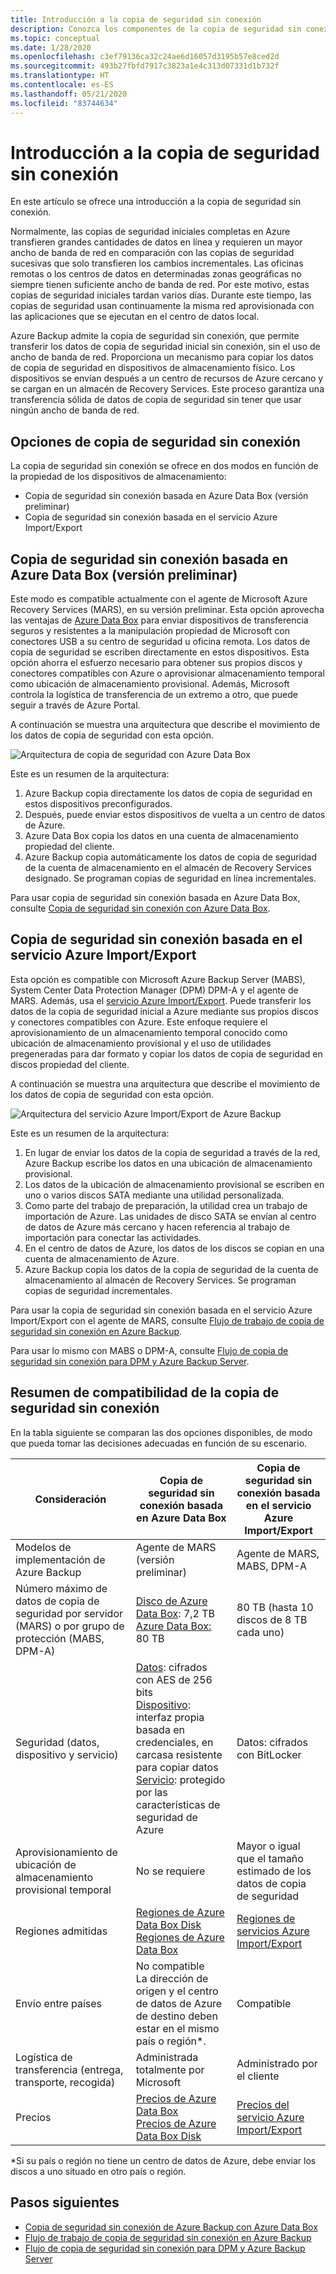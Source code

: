 ```yaml
---
title: Introducción a la copia de seguridad sin conexión
description: Conozca los componentes de la copia de seguridad sin conexión. Por ejemplo, la copia de seguridad sin conexión basada en Azure Data Box y la copia de seguridad sin conexión basada en el servicio Azure Import/Export.
ms.topic: conceptual
ms.date: 1/28/2020
ms.openlocfilehash: c3ef79136ca32c24ae6d16057d3195b57e8ced2d
ms.sourcegitcommit: 493b27fbfd7917c3823a1e4c313d07331d1b732f
ms.translationtype: HT
ms.contentlocale: es-ES
ms.lasthandoff: 05/21/2020
ms.locfileid: "83744634"
---
```

# <a name="overview-of-offline-backup"></a>Introducción a la copia de seguridad sin conexión

En este artículo se ofrece una introducción a la copia de seguridad sin conexión.

Normalmente, las copias de seguridad iniciales completas en Azure transfieren grandes cantidades de datos en línea y requieren un mayor ancho de banda de red en comparación con las copias de seguridad sucesivas que solo transfieren los cambios incrementales. Las oficinas remotas o los centros de datos en determinadas zonas geográficas no siempre tienen suficiente ancho de banda de red. Por este motivo, estas copias de seguridad iniciales tardan varios días. Durante este tiempo, las copias de seguridad usan continuamente la misma red aprovisionada con las aplicaciones que se ejecutan en el centro de datos local.

Azure Backup admite la copia de seguridad sin conexión, que permite transferir los datos de copia de seguridad inicial sin conexión, sin el uso de ancho de banda de red. Proporciona un mecanismo para copiar los datos de copia de seguridad en dispositivos de almacenamiento físico. Los dispositivos se envían después a un centro de recursos de Azure cercano y se cargan en un almacén de Recovery Services. Este proceso garantiza una transferencia sólida de datos de copia de seguridad sin tener que usar ningún ancho de banda de red.

## <a name="offline-backup-options"></a>Opciones de copia de seguridad sin conexión

La copia de seguridad sin conexión se ofrece en dos modos en función de la propiedad de los dispositivos de almacenamiento:

- Copia de seguridad sin conexión basada en Azure Data Box (versión preliminar)
- Copia de seguridad sin conexión basada en el servicio Azure Import/Export

## <a name="offline-backup-based-on-azure-data-box-preview"></a>Copia de seguridad sin conexión basada en Azure Data Box (versión preliminar)

Este modo es compatible actualmente con el agente de Microsoft Azure Recovery Services (MARS), en su versión preliminar. Esta opción aprovecha las ventajas de [Azure Data Box](https://azure.microsoft.com/services/databox/) para enviar dispositivos de transferencia seguros y resistentes a la manipulación propiedad de Microsoft con conectores USB a su centro de seguridad u oficina remota. Los datos de copia de seguridad se escriben directamente en estos dispositivos. Esta opción ahorra el esfuerzo necesario para obtener sus propios discos y conectores compatibles con Azure o aprovisionar almacenamiento temporal como ubicación de almacenamiento provisional. Además, Microsoft controla la logística de transferencia de un extremo a otro, que puede seguir a través de Azure Portal.

A continuación se muestra una arquitectura que describe el movimiento de los datos de copia de seguridad con esta opción.

![Arquitectura de copia de seguridad con Azure Data Box](./media/offline-backup-overview/azure-backup-databox-architecture.png)

Este es un resumen de la arquitectura:

1. Azure Backup copia directamente los datos de copia de seguridad en estos dispositivos preconfigurados.
2. Después, puede enviar estos dispositivos de vuelta a un centro de datos de Azure.
3. Azure Data Box copia los datos en una cuenta de almacenamiento propiedad del cliente.
4. Azure Backup copia automáticamente los datos de copia de seguridad de la cuenta de almacenamiento en el almacén de Recovery Services designado. Se programan copias de seguridad en línea incrementales.

Para usar copia de seguridad sin conexión basada en Azure Data Box, consulte [Copia de seguridad sin conexión con Azure Data Box](offline-backup-azure-data-box.md).

## <a name="offline-backup-based-on-the-azure-importexport-service"></a>Copia de seguridad sin conexión basada en el servicio Azure Import/Export

Esta opción es compatible con Microsoft Azure Backup Server (MABS), System Center Data Protection Manager (DPM) DPM-A y el agente de MARS. Además, usa el [servicio Azure Import/Export](https://docs.microsoft.com/azure/storage/common/storage-import-export-service). Puede transferir los datos de la copia de seguridad inicial a Azure mediante sus propios discos y conectores compatibles con Azure. Este enfoque requiere el aprovisionamiento de un almacenamiento temporal conocido como ubicación de almacenamiento provisional y el uso de utilidades pregeneradas para dar formato y copiar los datos de copia de seguridad en discos propiedad del cliente.

A continuación se muestra una arquitectura que describe el movimiento de los datos de copia de seguridad con esta opción.

![Arquitectura del servicio Azure Import/Export de Azure Backup](./media/offline-backup-overview/azure-backup-import-export.png)

Este es un resumen de la arquitectura:

1. En lugar de enviar los datos de la copia de seguridad a través de la red, Azure Backup escribe los datos en una ubicación de almacenamiento provisional.
2. Los datos de la ubicación de almacenamiento provisional se escriben en uno o varios discos SATA mediante una utilidad personalizada.
3. Como parte del trabajo de preparación, la utilidad crea un trabajo de importación de Azure. Las unidades de disco SATA se envían al centro de datos de Azure más cercano y hacen referencia al trabajo de importación para conectar las actividades.
4. En el centro de datos de Azure, los datos de los discos se copian en una cuenta de almacenamiento de Azure.
5. Azure Backup copia los datos de la copia de seguridad de la cuenta de almacenamiento al almacén de Recovery Services. Se programan copias de seguridad incrementales.

Para usar la copia de seguridad sin conexión basada en el servicio Azure Import/Export con el agente de MARS, consulte [Flujo de trabajo de copia de seguridad sin conexión en Azure Backup](https://docs.microsoft.com/azure/backup/backup-azure-backup-import-export).

Para usar lo mismo con MABS o DPM-A, consulte [Flujo de copia de seguridad sin conexión para DPM y Azure Backup Server](https://docs.microsoft.com/azure/backup/backup-azure-backup-server-import-export-).

## <a name="offline-backup-support-summary"></a>Resumen de compatibilidad de la copia de seguridad sin conexión

En la tabla siguiente se comparan las dos opciones disponibles, de modo que pueda tomar las decisiones adecuadas en función de su escenario.

| **Consideración**                                            | **Copia de seguridad sin conexión basada en Azure Data Box**                     | **Copia de seguridad sin conexión basada en el servicio Azure Import/Export**                |
| ------------------------------------------------------------ | ------------------------------------------------------------ | ------------------------------------------------------------ |
| Modelos de implementación de Azure Backup                              | Agente de MARS (versión preliminar)                                              | Agente de MARS, MABS, DPM-A                                           |
| Número máximo de datos de copia de seguridad por servidor (MARS) o por grupo de protección (MABS, DPM-A) | [Disco de Azure Data Box](https://docs.microsoft.com/azure/databox/data-box-disk-overview): 7,2 TB <br> [Azure Data Box:](https://docs.microsoft.com/azure/databox/data-box-overview) 80 TB       | 80 TB (hasta 10 discos de 8 TB cada uno)                          |
| Seguridad (datos, dispositivo y servicio)                           | [Datos](https://docs.microsoft.com/azure/databox/data-box-security#data-box-data-protection): cifrados con AES de 256 bits <br> [Dispositivo](https://docs.microsoft.com/azure/databox/data-box-security#data-box-device-protection): interfaz propia basada en credenciales, en carcasa resistente para copiar datos <br> [Servicio](https://docs.microsoft.com/azure/databox/data-box-security#data-box-service-protection): protegido por las características de seguridad de Azure | Datos: cifrados con BitLocker                                 |
| Aprovisionamiento de ubicación de almacenamiento provisional temporal                     | No se requiere                                                | Mayor o igual que el tamaño estimado de los datos de copia de seguridad        |
| Regiones admitidas                                           | [Regiones de Azure Data Box Disk](https://docs.microsoft.com/azure/databox/data-box-disk-overview#region-availability) <br> [Regiones de Azure Data Box](https://docs.microsoft.com/azure/databox/data-box-disk-overview#region-availability) | [Regiones de servicios Azure Import/Export](https://docs.microsoft.com/azure/storage/common/storage-import-export-service#region-availability) |
| Envío entre países                                     | No compatible  <br>    La dirección de origen y el centro de datos de Azure de destino deben estar en el mismo país o región*. | Compatible                                                    |
| Logística de transferencia (entrega, transporte, recogida)           | Administrada totalmente por Microsoft                                     | Administrado por el cliente                                            |
| Precios                                                      | [Precios de Azure Data Box](https://azure.microsoft.com/pricing/details/databox/) <br> [Precios de Azure Data Box Disk](https://azure.microsoft.com/pricing/details/databox/disk/) | [Precios del servicio Azure Import/Export](https://azure.microsoft.com/pricing/details/storage-import-export/) |

*Si su país o región no tiene un centro de datos de Azure, debe enviar los discos a uno situado en otro país o región.

## <a name="next-steps"></a>Pasos siguientes

- [Copia de seguridad sin conexión de Azure Backup con Azure Data Box](offline-backup-azure-data-box.md#backup-data-size-and-supported-data-box-skus)
- [Flujo de trabajo de copia de seguridad sin conexión en Azure Backup](backup-azure-backup-import-export.md)
- [Flujo de copia de seguridad sin conexión para DPM y Azure Backup Server](backup-azure-backup-server-import-export-.md)
